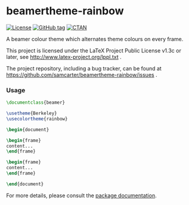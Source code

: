 # beamertheme-rainbow

[![License](https://img.shields.io/github/license/samcarter/beamertheme-rainbow.svg?color=blue)](http://www.latex-project.org/lppl.txt)
[![GitHub tag](https://img.shields.io/github/tag/samcarter/beamertheme-rainbow.svg?label=current%20version&color=blue)](https://github.com/samcarter/beamertheme-rainbow/releases/latest)
[![CTAN](https://img.shields.io/ctan/v/beamertheme-rainbow.svg?color=blue)](https://ctan.org/pkg/beamertheme-rainbow)

A beamer colour theme which alternates theme colours on every frame.

This project is licensed under the LaTeX Project Public License v1.3c or later, see http://www.latex-project.org/lppl.txt .

The project repository, including a bug tracker, can be found at https://github.com/samcarter/beamertheme-rainbow/issues .

### Usage

```latex
\documentclass{beamer}

\usetheme{Berkeley}
\usecolortheme{rainbow}

\begin{document}

\begin{frame}
content...
\end{frame}

\begin{frame}
content...
\end{frame}

\end{document}
```

For more details, please consult the [package documentation](https://github.com/samcarter/beamertheme-rainbow/blob/main/DOCUMENTATION.pdf).
